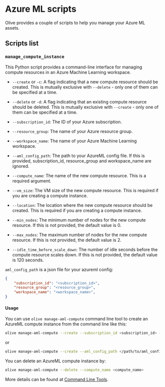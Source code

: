 # Azure ML scripts

Olive provides a couple of scripts to help you manage your Azure ML assets.

## Scripts list

### `manage_compute_instance`
This Python script provides a command-line interface for managing compute resources in an Azure Machine Learning workspace.

* `--create` or `-c`: A flag indicating that a new compute resource should be created. This is mutually exclusive with `--delete` - only one of them can be specified at a time.

* `--delete` or `-d`: A flag indicating that an existing compute resource should be deleted. This is mutually exclusive with `--create` - only one of them can be specified at a time.

* `--subscription_id`: The ID of your Azure subscription.

* `--resource_group`: The name of your Azure resource group.

* `--workspace_name`: The name of your Azure Machine Learning workspace.

* `--aml_config_path`: The path to your AzureML config file. If this is provided, subscription_id, resource_group and workspace_name are ignored.

* `--compute_name`: The name of the new compute resource. This is a required argument.

* `--vm_size`: The VM size of the new compute resource. This is required if you are creating a compute instance.

* `--location`: The location where the new compute resource should be created. This is required if you are creating a compute instance.

* `--min_nodes`: The minimum number of nodes for the new compute resource. If this is not provided, the default value is 0.

* `--max_nodes`: The maximum number of nodes for the new compute resource. If this is not provided, the default value is 2.

* `--idle_time_before_scale_down`: The number of idle seconds before the compute resource scales down. If this is not provided, the default value is 120 seconds.

`aml_config_path` is a json file for your azureml config:
```json
{
    "subscription_id": "<subscription_id>",
    "resource_group": "<resource_group>",
    "workspace_name": "<workspace_name>",
}
```

#### Usage

You can use ``olive manage-aml-compute`` command line tool to create an AzureML compute instance from the command line like this:

```bash
olive manage-aml-compute --create --subscription_id <subscription_id> --resource_group <resource_group> --workspace_name <workspace_name> --compute_name <compute_name> --vm_size <vm_size> --location <location> --min_nodes <min_nodes> --max_nodes <max_nodes> --idle_time_before_scale_down <idle_time_before_scale_down>
```

or

```bash
olive manage-aml-compute --create --aml_config_path </path/to/aml_config.json> --compute_name <compute_name> --vm_size <vm_size> --location <location> --min_nodes <min_nodes> --max_nodes <max_nodes> --idle_time_before_scale_down <idle_time_before_scale_down>
```

You can delete an AzureML compute instance by:
```bash
olive manage-aml-compute --delete --compute_name <compute_name>
```

More details can be found at [Command Line Tools](command_line_tools).
